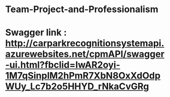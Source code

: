 # Team-Project-and-Professionalism

# Swagger link : http://carparkrecognitionsystemapi.azurewebsites.net/cpmAPI/swagger-ui.html?fbclid=IwAR2oyi-1M7qSinplM2hPmR7XbN8OxXdOdpWUy_Lc7b2o5HHYD_rNkaCvGRg